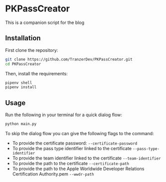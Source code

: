 # PKPassCreator

This is a companion script for the blog

## Installation

First clone the repository:

```bash
git clone https://github.com/TranzerDev/PKPassCreator.git
cd PKPassCreator
```

Then, install the requirements:

```bash
pipenv shell
pipenv install
```

## Usage

Run the following in your terminal for a quick dialog flow:

```bash
python main.py
```

To skip the dialog flow you can give the following flags to the command:

- To provide the certificate password: `--certificate-password`
- To provide the pass type identifier linked to the certificate `--pass-type-identifier`
- To provide the team identifier linked to the certificate `--team-identifier`
- To provide the path to the certificate `--certificate-path`
- To provide the path to the Apple Worldwide Developer Relations Certification Authority.pem `--wwdr-path`
